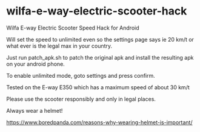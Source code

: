 # wilfa-e-way-electric-scooter-hack
Wilfa E-way Electric Scooter Speed Hack for Android

Will set the speed to unlimited even so the settings page says ie 20 km/t or what ever is the legal max in your country.

Just run patch_apk.sh to patch the original apk and install the resulting apk on your android phone.

To enable unlimited mode, goto settings and press confirm.

Tested on the E-way E350 which has a maximum speed of about 30 km/t

Please use the scooter responsibly and only in legal places.

Always wear a helmet!

https://www.boredpanda.com/reasons-why-wearing-helmet-is-important/
